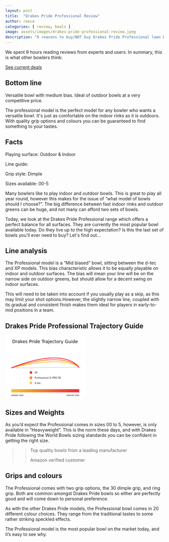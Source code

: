 ```yaml
---
layout: post
title:  "Drakes Pride Professional Review"
author: reece
categories: [ review, bowls ]
image: assets/images/drakes-pride-professional-review.jpeg
description: "9 reasons to buy/NOT buy Drakes Pride Professional lawn bowls"
---
```


<div class="overview" markdown="1">

We spent 9 hours reading reviews from experts and users. In summary, this is what other bowlers think:

<div class="stars">
  <i class="fas fa-star"></i>
  <i class="fas fa-star"></i>
  <i class="fas fa-star"></i>
  <i class="fas fa-star"></i>
  <i class="fas fa-star"></i>
</div>


<a href="https://www.amazon.co.uk/gp/product/B005MI2YE0/ref=as_li_qf_asin_il_tl?ie=UTF8&tag=jackhighbow0a-21&creative=6738&linkCode=as2&creativeASIN=B005MI2YE0&linkId=fb5c41c051c9e6b228526c411ebe6742"  class="btn more"  target="_blank">See current deals</a>

</div>


## Bottom line

Versatile bowl with medium bias. Ideal of outdoor bowls at a very competitive price.

The professional model is the perfect model for any bowler who wants a versatile bowl. It's just as comfortable on the indoor rinks as it is outdoors. With quality grip options and colours you can be guaranteed to find something to your tastes.

## Facts

Playing surface: Outdoor & Indoor

Line guide: 

Grip style: Dimple

Sizes available: 00-5

Many bowlers like to play indoor and outdoor bowls. This is great to play all year round, however this makes for the issue of “what model of bowls should I choose?”. The big difference between fast indoor rinks and outdoor greens can be huge, and not many can afford two sets of bowls.

Today, we look at the Drakes Pride Professional range which offers a perfect balance for all surfaces. They are currently the most popular bowl available today. Do they live up to the high expectation? Is this the last set of bowls you'll ever need to buy? Let's find out...

## Line analysis

The Professional model is a “Mid biased” bowl, sitting between the d-tec and XP models. This bias characteristic allows it to be equally playable on indoor and outdoor surfaces. The bias will mean your line will be on the narrow side on outdoor greens, but should allow for a decent swing on indoor surfaces.

This will need to be taken into account if you usually play as a skip, as this may limit your shot options.However, the slightly narrow line, coupled with its gradual and consistent finish makes them ideal for players in early-to-mid positions in a team. 

## Drakes Pride Professional Trajectory Guide
 
<img src="/assets/images/drakes-pride-trajectory-guide-2020.png" alt="Trajectory guide/bias guide for Drakes Pride lawn bowl models"  style="max-height:200px;" height="200px" />

## Sizes and Weights

As you’d expect the Professional comes in sizes 00 to 5, however, is only available in “Heavyweight”. This is the norm these days, and with Drakes Pride following the World Bowls sizing standards you can be confident in getting the right size.

>> Top quality bowls from a leading manufacturer
>>
>> Amazon verified customer

## Grips and colours

The Professional comes with two grip options, the 30 dimple grip, and ring grip. Both are common amongst Drakes Pride bowls so either are perfectly good and will come down to personal preference.

As with the other Drakes Pride models, the Professional bowl comes in 20 different colour choices. They range from the traditional tastes to some rather striking speckled effects. 

The Professional model is the most popular bowl on the market today, and it’s easy to see why.

